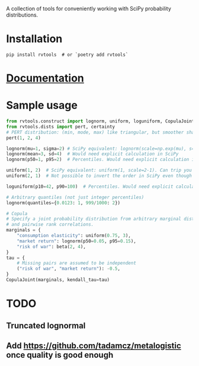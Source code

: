 A collection of tools for conveniently working with SciPy probability distributions.

# Installation
```shell
pip install rvtools  # or `poetry add rvtools`
```
# [Documentation](https://tadamcz.com/rvtools/)

# Sample usage
```python
from rvtools.construct import lognorm, uniform, loguniform, CopulaJoint, beta
from rvtools.dists import pert, certainty
# PERT distribution: (min, mode, max) like triangular, but smoother shape
pert(1, 2, 4)

lognorm(mu=1, sigma=2) # SciPy equivalent: lognorm(scale=np.exp(mu), s=sigma). Hard to remember.
lognorm(mean=3, sd=4)  # Would need explicit calculation in SciPy
lognorm(p50=1, p95=2)  # Percentiles. Would need explicit calculation in SciPy

uniform(1, 2)  # SciPy equivalent: uniform(1, scale=2-1). Can trip you up.
uniform(2, 1)  # Not possible to invert the order in SciPy even though it's mathematically equivalent

loguniform(p10=42, p90=100)  # Percentiles. Would need explicit calculation in SciPy

# Arbitrary quantiles (not just integer percentiles)
lognorm(quantiles={0.0123: 1, 999/1000: 2})

# Copula
# Specify a joint probability distribution from arbitrary marginal distributions
# and pairwise rank correlations.
marginals = {
    "consumption elasticity": uniform(0.75, 3),
    "market return": lognorm(p50=0.05, p95=0.15),
    "risk of war": beta(2, 4),
}
tau = {
    # Missing pairs are assumed to be independent
    ("risk of war", "market return"): -0.5,
}
CopulaJoint(marginals, kendall_tau=tau)
```

# TODO
## Truncated lognormal
## Add https://github.com/tadamcz/metalogistic once quality is good enough